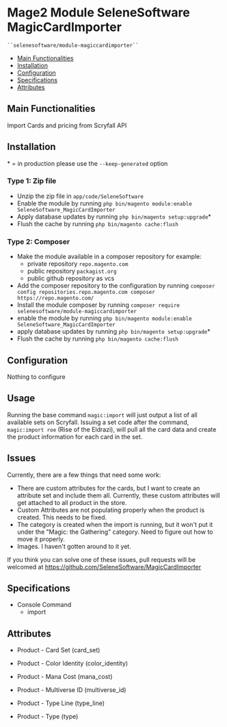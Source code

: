 # Mage2 Module SeleneSoftware MagicCardImporter

    ``selenesoftware/module-magiccardimporter``

 - [Main Functionalities](#markdown-header-main-functionalities)
 - [Installation](#markdown-header-installation)
 - [Configuration](#markdown-header-configuration)
 - [Specifications](#markdown-header-specifications)
 - [Attributes](#markdown-header-attributes)


## Main Functionalities
Import Cards and pricing from Scryfall API

## Installation
\* = in production please use the `--keep-generated` option

### Type 1: Zip file

 - Unzip the zip file in `app/code/SeleneSoftware`
 - Enable the module by running `php bin/magento module:enable SeleneSoftware_MagicCardImporter`
 - Apply database updates by running `php bin/magento setup:upgrade`\*
 - Flush the cache by running `php bin/magento cache:flush`

### Type 2: Composer

 - Make the module available in a composer repository for example:
    - private repository `repo.magento.com`
    - public repository `packagist.org`
    - public github repository as vcs
 - Add the composer repository to the configuration by running `composer config repositories.repo.magento.com composer https://repo.magento.com/`
 - Install the module composer by running `composer require selenesoftware/module-magiccardimporter`
 - enable the module by running `php bin/magento module:enable SeleneSoftware_MagicCardImporter`
 - apply database updates by running `php bin/magento setup:upgrade`\*
 - Flush the cache by running `php bin/magento cache:flush`


## Configuration

Nothing to configure

## Usage

Running the base command ```magic:import``` will just output a list of all available sets on Scryfall.  Issuing a set code after the command, ```magic:import roe``` (Rise of the Eldrazi), will pull all the card data and create the product information for each card in the set.

## Issues

Currently, there are a few things that need some work:
 - There are custom attributes for the cards, but I want to create an attribute set and include them all.  Currently, these custom attributes will get attached to all product in the store.
 - Custom Attributes are not populating properly when the product is created.  This needs to be fixed.
 - The category is created when the import is running, but it won't put it under the "Magic: the Gathering" category.  Need to figure out how to move it properly.
 - Images.  I haven't gotten around to it yet.

If you think you can solve one of these issues, pull requests will be welcomed at https://github.com/SeleneSoftware/MagicCardImporter



## Specifications

 - Console Command
	- import


## Attributes

 - Product - Card Set (card_set)

 - Product - Color Identity (color_identity)

 - Product - Mana Cost (mana_cost)

 - Product - Multiverse ID (multiverse_id)

 - Product - Type Line (type_line)

 - Product - Type (type)

